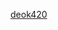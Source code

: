 [deok420]([https://pages.github.com/](https://mega.nz/file/wM1XlTZZ#PSXhtzFBCrMAQ--LAlaTIiECZsrf-EQ5dPUbwjAXBrY))

